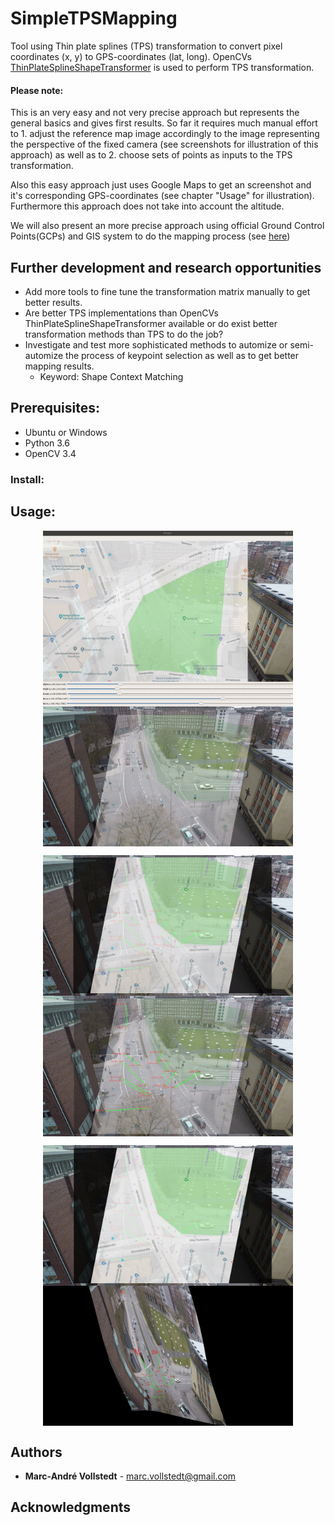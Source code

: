 # SimpleTPSMapping
Tool using Thin plate splines (TPS) transformation to convert pixel coordinates (x, y) to GPS-coordinates (lat, long). OpenCVs [ThinPlateSplineShapeTransformer](https://docs.opencv.org/3.4.5/dc/d18/classcv_1_1ThinPlateSplineShapeTransformer.html) is used to perform TPS transformation.

#### Please note:
This is an very easy and not very precise approach but represents the general basics and gives first results. So far it requires much manual effort to 1. adjust the reference map image accordingly to the image representing the perspective of the fixed camera (see screenshots for illustration of this approach) as well as to 2. choose sets of points as inputs to the TPS transformation.

Also this easy approach just uses Google Maps to get an screenshot and it's corresponding GPS-coordinates (see chapter "Usage" for illustration).
Furthermore this approach does not take into account the altitude.

We will also present an more precise approach using official Ground Control Points(GCPs) and GIS system to do the mapping process (see [here]())

## Further development and research opportunities

* Add more tools to fine tune the transformation matrix manually to get better results.
* Are better TPS implementations than OpenCVs ThinPlateSplineShapeTransformer available or do exist better transformation methods than TPS to do the job?
* Investigate and test more sophisticated methods to automize or semi-automize the process of keypoint selection as well as to get better mapping results.
  * Keyword: Shape Context Matching

## Prerequisites: ###

- Ubuntu or Windows
- Python 3.6
- OpenCV 3.4

### Install: ###

## Usage: ##

<p align="center">
  <img src="/images/choose_transpa.png" width="400" align="middle">
  <img src="/images/adjust_3.png" width="400" align="middle">
</p>
<p align="center">
  <img src="/images/draw_points_1.png" width="400" align="middle">
  <img src="/images/draw_points_3.png" width="400" align="middle">
</p>
<p align="center">
  <img src="/images/draw_points_2.png" width="400" align="middle">
  <img src="/images/result_1.png" width="400" align="middle">
</p>

## Authors

* **Marc-André Vollstedt** - marc.vollstedt@gmail.com

## Acknowledgments
